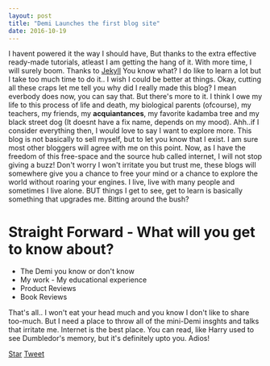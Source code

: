 ```yaml
---
layout: post
title: "Demi Launches the first blog site"
date: 2016-10-19
---
```

<!-- Place this tag in your head or just before your close body tag. -->
<script async defer src="https://buttons.github.io/buttons.js"></script>

I havent powered it the way I should have, But thanks to the extra effective ready-made tutorials, atleast I am getting the hang of it. With more time, I will surely boom. Thanks to [Jekyll](http://jekyllrb.com)
You know what? I do like to learn a lot but I take too much time to do it.. I wish I could be better at things. 
Okay, cutting all these craps let me tell you why did I really made this blog? I mean everbody does now, you can say that. But there's more to it. I think I owe my life to this process of life and death, my biological parents (ofcourse), my teachers, my friends, my <b>acquiantances</b>, my favorite kadamba tree and my black street dog (It doesnt have a fix name, depends on my mood). Ahh..if I consider everything then, I would love to say I want to explore more. This blog is not basically to sell myself, but to let you know that I exist. I am sure most other bloggers will agree with me on this point. Now, as I have the freedom of this free-space and the source hub called internet, I will not stop giving a buzz! Don't worry I won't irritate you but trust me, these blogs will somewhere give you a chance to free your mind or a chance to explore the world without roaring your engines. I live, live with many people and sometimes I live alone. BUT things I get to see, get to learn is basically something that upgrades me. Bitting around the bush?

<h1>Straight Forward - What will you get to know about?</h1>

<ul><li>The Demi you know or don't know</li>
<li> My work - My educational experience </li>
<li> Product Reviews </li>
<li> Book Reviews </li></ul>

That's all.. I won't eat your head much and you know I don't like to share too-much. But I need a place to throw all of the mini-Demi insghts and talks that irritate me. Internet is the best place. You can read, like Harry used to see Dumbledor's memory, but it's definitely upto you. Adios! 

<!-- Place this tag where you want the button to render. -->
<a class="github-button" href="https://github.com/ntkme/github-buttons" data-icon="octicon-star" data-style="mega" data-count-href="/ntkme/github-buttons/stargazers" data-count-api="/repos/ntkme/github-buttons#stargazers_count" data-count-aria-label="# stargazers on GitHub" aria-label="Star ntkme/github-buttons on GitHub">Star</a>
<a href="https://twitter.com/share" class="twitter-share-button" data-show-count="false">Tweet</a><script async src="//platform.twitter.com/widgets.js" charset="utf-8"></script>

